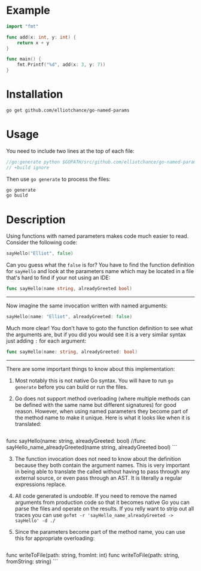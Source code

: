 # Example

```go
import "fmt"

func add(x: int, y: int) {
	return x + y
}

func main() {
	fmt.Printf("%d", add(x: 3, y: 7))
}
```

# Installation

```bash
go get github.com/elliotchance/go-named-params
```

# Usage

You need to include two lines at the top of each file:

```go
//go:generate python $GOPATH/src/github.com/elliotchance/go-named-params/compile.py $GOFILE
// +build ignore
```

Then use `go generate` to process the files:

```bash
go generate
go build
```

# Description

Using functions with named parameters makes code much easier to read. Consider
the following code:

```go
sayHello("Elliot", false)
```

Can you guess what the `false` is for? You have to find the function definition
for `sayHello` and look at the parameters name which may be located in a file
that's hard to find if your not using an IDE:

```go
func sayHello(name string, alreadyGreeted bool)
```

---

Now imagine the same invocation written with named arguments:

```go
sayHello(name: "Elliot", alreadyGreeted: false)
```

Much more clear! You don't have to goto the function definition to see what the
arguments are, but if you did you would see it is a very similar syntax just
adding `:` for each argument:

```go
func sayHello(name: string, alreadyGreeted: bool)
```

---

There are some important things to know about this implementation:

1. Most notably this is not native Go syntax. You will have to run `go generate`
   before you can build or run the files.

2. Go does not support method overloading (where multiple methods can be defined
	 with the same name but different signatures) for good reason. However, when
	 using named parameters they become part of the method name to make it unique.
	 Here is what it looks like when it is translated:

    ```go
func sayHello(name: string, alreadyGreeted: bool)
//func sayHello_name_alreadyGreeted(name string, alreadyGreeted bool)
    ```

3. The function invocation does not need to know about the definition because
   they both contain the argument names. This is very important in being able to
	 translate the called without having to pass through any external source, or
	 even pass through an AST. It is literally a regular expressions replace.

4. All code generated is *undoable*. If you need to remove the named arguments
   from production code so that it becomes native Go you can parse the files and
	 operate on the results. If you relly want to strip out all traces you can use
	 `gofmt -r 'sayHello_name_alreadyGreeted -> sayHello' -d ./`

5. Since the parameters become part of the method name, you can use this for
   appropriate overloading:

    ```go
func writeToFile(path: string, fromInt: int)
func writeToFile(path: string, fromString: string)
    ```
